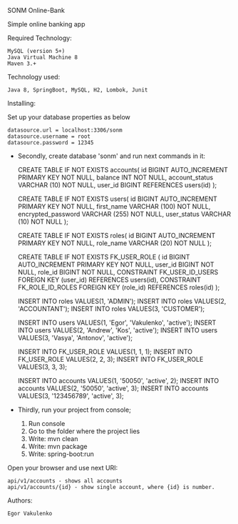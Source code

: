 SONM Online-Bank

Simple online banking app

Required Technology:
    
    MySQL (version 5+)
    Java Virtual Machine 8
    Maven 3.+

Technology used:

    Java 8, SpringBoot, MySQL, H2, Lombok, Junit

Installing:

Set up your database properties as below
    
    datasource.url = localhost:3306/sonm
    datasource.username = root
    datasource.password = 12345
    
- Secondly, create database 'sonm' and run next commands in it:


    CREATE TABLE IF NOT EXISTS accounts(
        id             BIGINT AUTO_INCREMENT PRIMARY KEY NOT NULL,
        balance        INT NOT NULL,
        account_status VARCHAR (10) NOT NULL,
        user_id        BIGINT REFERENCES users(id)
    );
    
    CREATE TABLE IF NOT EXISTS users(
        id                  BIGINT AUTO_INCREMENT PRIMARY KEY NOT NULL,
        first_name          VARCHAR (100) NOT NULL,
        encrypted_password  VARCHAR (255) NOT NULL,
        user_status         VARCHAR (10) NOT NULL
    );
    
    CREATE TABLE IF NOT EXISTS roles(
        id        BIGINT AUTO_INCREMENT PRIMARY KEY NOT NULL,
        role_name VARCHAR (20) NOT NULL
    );
    
    CREATE TABLE IF NOT EXISTS FK_USER_ROLE (
        id              BIGINT AUTO_INCREMENT PRIMARY KEY NOT NULL,
        user_id         BIGINT NOT NULL,
        role_id         BIGINT NOT NULL,
        CONSTRAINT      FK_USER_ID_USERS FOREIGN KEY (user_id)
          REFERENCES    users(id),
        CONSTRAINT      FK_ROLE_ID_ROLES FOREIGN KEY (role_id)
          REFERENCES    roles(id)
    );
    
    INSERT INTO roles VALUES(1, 'ADMIN');
    INSERT INTO roles VALUES(2, 'ACCOUNTANT');
    INSERT INTO roles VALUES(3, 'CUSTOMER');
    
    INSERT INTO users VALUES(1, 'Egor', 'Vakulenko', 'active');
    INSERT INTO users VALUES(2, 'Andrew', 'Kos', 'active');
    INSERT INTO users VALUES(3, 'Vasya', 'Antonov', 'active');
    
    INSERT INTO FK_USER_ROLE VALUES(1, 1, 1);
    INSERT INTO FK_USER_ROLE VALUES(2, 2, 3);
    INSERT INTO FK_USER_ROLE VALUES(3, 3, 3);
    
    INSERT INTO accounts VALUES(1, '50050', 'active', 2);
    INSERT INTO accounts VALUES(2, '50050', 'active', 3);
    INSERT INTO accounts VALUES(3, '123456789', 'active', 3);


- Thirdly, run your project from console;

    
    1) Run console
    2) Go to the folder where the project lies
    3) Write: mvn clean
    4) Write: mvn package
    5) Write: spring-boot:run
    
Open your browser and use next URI:

    api/v1/accounts - shows all accounts 
    api/v1/accounts/{id} - show single account, where {id} is number.
    
Authors:
    
    Egor Vakulenko